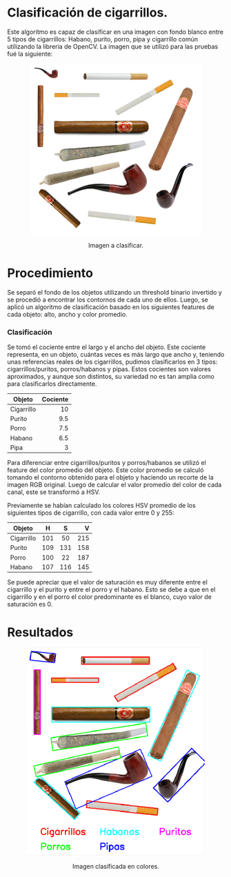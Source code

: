# Clasificación de cigarrillos.

Este algoritmo es capaz de clasificar en una imagen con fondo blanco entre 5 tipos de cigarrillos: Habano, purito, porro, pipa y cigarrillo común utilizando la libreria de OpenCV. La imagen que se utilizó para las pruebas fué la siguiente:

<p align="center">
  <img src="https://github.com/gnoya/Cigarette-Classification-OpenCV/blob/master/images/cigarsOriginal.png" width="396" height="396">
</p>

<p align="center">
  Imagen a clasificar.
</p>

# Procedimiento

Se separó el fondo de los objetos utilizando un threshold binario invertido y se procedió a encontrar los contornos de cada uno de ellos. Luego, se aplicó un algoritmo de clasificación basado en los siguientes features de cada objeto: alto, ancho y color promedio.

### Clasificación

Se tomó el cociente entre el largo y el ancho del objeto. Este cociente representa, en un objeto, cuántas veces es más largo que ancho y, teniendo unas referencias reales de los cigarrillos, pudimos clasificarlos en 3 tipos: cigarrillos/puritos, porros/habanos y pipas. Estos cocientes son valores aproximados, y aunque son distintos, su variedad no es tan amplia como para clasificarlos directamente.

  | Objeto     |  Cociente  |
  | ---------- | ----------:|
  | Cigarrillo |     10     |
  | Purito     |     9.5    |
  | Porro      |     7.5    |
  | Habano     |     6.5    |
  | Pipa       |      3     |

Para diferenciar entre cigarrillos/puritos y porros/habanos se utilizó el feature del color promedio del objeto. Este color promedio se calculó tomando el contorno obtenido para el objeto y haciendo un recorte de la imagen RGB original. Luego de calcular el valor promedio del color de cada canal, este se transformó a HSV. 

Previamente se habían calculado los colores HSV promedio de los siguientes tipos de cigarrillo, con cada valor entre 0 y 255:

| Objeto     |  H  |  S  |  V  |
| ---------- |:---:|:---:| ---:|
| Cigarrillo | 101 |  50 | 215 |
| Purito     | 109 | 131 | 158 |
| Porro      | 100 |  22 | 187 |
| Habano     | 107 | 116 | 145 |


Se puede apreciar que el valor de saturación es muy diferente entre el cigarrillo y el purito y entre el porro y el habano. Esto se debe a que en el cigarrillo y en el porro el color predominante es el blanco, cuyo valor de saturación es 0.

# Resultados
<p align="center">
  <img src="https://github.com/gnoya/Cigarette-Classification-OpenCV/blob/master/images/results.png" width="411" height="482">
</p>
<p align="center">
  Imagen clasificada en colores.
</p>
